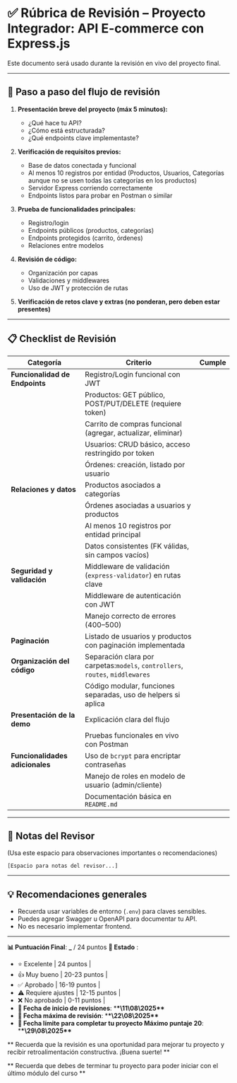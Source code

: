 # ✅ Rúbrica de Revisión – Proyecto Integrador: API E-commerce con Express.js

Este documento será usado durante la revisión en vivo del proyecto final.

---

## 🧭 Paso a paso del flujo de revisión

1. **Presentación breve del proyecto (máx 5 minutos):**

   - ¿Qué hace tu API?
   - ¿Cómo está estructurada?
   - ¿Qué endpoints clave implementaste?
2. **Verificación de requisitos previos:**

   - Base de datos conectada y funcional
   - Al menos 10 registros por entidad (Productos, Usuarios, Categorías aunque no se usen todas las categorías en los productos)
   - Servidor Express corriendo correctamente
   - Endpoints listos para probar en Postman o similar
3. **Prueba de funcionalidades principales:**

   - Registro/login
   - Endpoints públicos (productos, categorías)
   - Endpoints protegidos (carrito, órdenes)
   - Relaciones entre modelos
4. **Revisión de código:**

   - Organización por capas
   - Validaciones y middlewares
   - Uso de JWT y protección de rutas
5. **Verificación de retos clave y extras (no ponderan, pero deben estar presentes)**

---

## 📋 Checklist de Revisión

| Categoría                            | Criterio                                                                                | Cumple |
| ------------------------------------- | --------------------------------------------------------------------------------------- | ------ |
| **Funcionalidad de Endpoints**  | Registro/Login funcional con JWT                                                        |        |
|                                       | Productos: GET público, POST/PUT/DELETE (requiere token)                               |        |
|                                       | Carrito de compras funcional (agregar, actualizar, eliminar)                            |        |
|                                       | Usuarios: CRUD básico, acceso restringido por token                                    |        |
|                                       | Órdenes: creación, listado por usuario                                                |        |
| **Relaciones y datos**          | Productos asociados a categorías                                                       |        |
|                                       | Órdenes asociadas a usuarios y productos                                               |        |
|                                       | Al menos 10 registros por entidad principal                                             |        |
|                                       | Datos consistentes (FK válidas, sin campos vacíos)                                    |        |
| **Seguridad y validación**     | Middleware de validación (`express-validator`) en rutas clave                        |        |
|                                       | Middleware de autenticación con JWT                                                    |        |
|                                       | Manejo correcto de errores (400–500)                                                   |        |
| **Paginación**                 | Listado de usuarios y productos con paginación implementada                            |        |
| **Organización del código**   | Separación clara por carpetas:`models`, `controllers`, `routes`, `middlewares` |        |
|                                       | Código modular, funciones separadas, uso de helpers si aplica                          |        |
| **Presentación de la demo**    | Explicación clara del flujo                                                            |        |
|                                       | Pruebas funcionales en vivo con Postman                                                 |        |
| **Funcionalidades adicionales** | Uso de `bcrypt` para encriptar contraseñas                                           |        |
|                                       | Manejo de roles en modelo de usuario (admin/cliente)                                    |        |
|                                       | Documentación básica en `README.md`                                                 |        |

---

## 📝 Notas del Revisor

(Usa este espacio para observaciones importantes o recomendaciones)

```
[Espacio para notas del revisor...]
```

---

## 💡 Recomendaciones generales

- Recuerda usar variables de entorno (`.env`) para claves sensibles.
- Puedes agregar Swagger u OpenAPI para documentar tu API.
- No es necesario implementar frontend.

---

**📊 Puntuación Final**: **\_** / 24 puntos
**🎯 Estado** :

- ⭐ Excelente | 24 puntos |
- 👍 Muy bueno | 20-23 puntos |
- ✅ Aprobado | 16-19 puntos |
- ⚠️ Requiere ajustes | 12-15 puntos |
- ❌ No aprobado | 0-11 puntos |
- **📅 Fecha de inicio de revisiones**: \***\*\11\08\2025\*\***
- **📅 Fecha máxima de revisión**: \***\*\22\08\2025\*\***
- **📅 Fecha límite para completar tu proyecto Máximo puntaje 20**: \***\*\29\08\2025\*\***

** Recuerda que la revisión es una oportunidad para mejorar tu proyecto y recibir retroalimentación constructiva. ¡Buena suerte! **

** Recuerda que debes de terminar tu proyecto para poder iniciar con el último módulo del curso **
